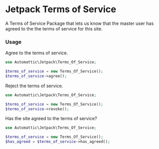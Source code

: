 # Jetpack Terms of Service 

A Terms of Service Package that lets us know that 
the master user has agreed to the the terms of service for this site.


### Usage

Agree to the terms of service.

```php
use Automattic\Jetpack\Terms_Of_Service;

$terms_of_service = new Terms_Of_Service();
$terms_of_service->agree();
```

Reject the terms of service.

```php
use Automattic\Jetpack\Terms_Of_Service;

$terms_of_service = new Terms_Of_Service();
$terms_of_service->revoke();
```

Has the site agreed to the terms of service?

```php
use Automattic\Jetpack\Terms_Of_Service;

$terms_of_service = new Terms_Of_Service();
$has_agreed = $terms_of_service->has_agreed();
```
